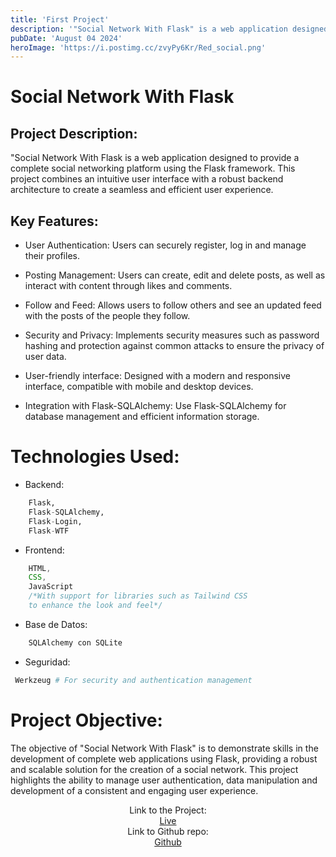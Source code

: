 ```yaml
---
title: 'First Project'
description: '"Social Network With Flask" is a web application designed to provide a complete social networking platform using the Flask framework. '
pubDate: 'August 04 2024'
heroImage: 'https://i.postimg.cc/zvyPy6Kr/Red_social.png'
---
```


# Social Network With Flask
## Project Description:

"Social Network With Flask is a web application designed to provide a complete social networking platform using the Flask framework. This project combines an intuitive user interface with a robust backend architecture to create a seamless and efficient user experience.

## Key Features:

- User Authentication: Users can securely register, log in and manage their profiles.

- Posting Management: Users can create, edit and delete posts, as well as interact with content through likes and comments.

- Follow and Feed: Allows users to follow others and see an updated feed with the posts of the people they follow.

- Security and Privacy: Implements security measures such as password hashing and protection against common attacks to ensure the privacy of user data.

- User-friendly interface: Designed with a modern and responsive interface, compatible with mobile and desktop devices.

- Integration with Flask-SQLAlchemy: Use Flask-SQLAlchemy for database management and efficient information storage.

# Technologies Used:

- Backend:
```python
    Flask,
    Flask-SQLAlchemy,
    Flask-Login,
    Flask-WTF
```

- Frontend: 
```js
    HTML, 
    CSS,
    JavaScript 
    /*With support for libraries such as Tailwind CSS
    to enhance the look and feel*/
```


- Base de Datos:
```python
    SQLAlchemy con SQLite
```

- Seguridad:
```python
 Werkzeug # For security and authentication management
```


# Project Objective:

The objective of "Social Network With Flask" is to demonstrate skills in the development of complete web applications using Flask, providing a robust and scalable solution for the creation of a social network. This project highlights the ability to manage user authentication, data manipulation and development of a consistent and engaging user experience.

<center>

Link to the Project:<br>
[Live](https://joshuaemil.pythonanywhere.com/) <br>
Link to Github repo:<br>
[Github](https://github.com/Joshua-EPR)
</center>